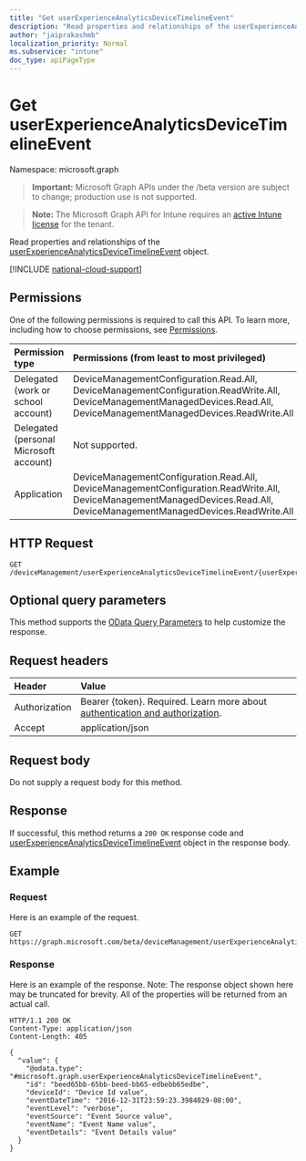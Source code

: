 ```yaml
---
title: "Get userExperienceAnalyticsDeviceTimelineEvent"
description: "Read properties and relationships of the userExperienceAnalyticsDeviceTimelineEvent object."
author: "jaiprakashmb"
localization_priority: Normal
ms.subservice: "intune"
doc_type: apiPageType
---
```


# Get userExperienceAnalyticsDeviceTimelineEvent

Namespace: microsoft.graph

> **Important:** Microsoft Graph APIs under the /beta version are subject to change; production use is not supported.

> **Note:** The Microsoft Graph API for Intune requires an [active Intune license](https://go.microsoft.com/fwlink/?linkid=839381) for the tenant.

Read properties and relationships of the [userExperienceAnalyticsDeviceTimelineEvent](../resources/intune-devices-userexperienceanalyticsdevicetimelineevent.md) object.

[!INCLUDE [national-cloud-support](../../includes/all-clouds.md)]

## Permissions
One of the following permissions is required to call this API. To learn more, including how to choose permissions, see [Permissions](/graph/permissions-reference).

|Permission type|Permissions (from least to most privileged)|
|:---|:---|
|Delegated (work or school account)|DeviceManagementConfiguration.Read.All, DeviceManagementConfiguration.ReadWrite.All, DeviceManagementManagedDevices.Read.All, DeviceManagementManagedDevices.ReadWrite.All|
|Delegated (personal Microsoft account)|Not supported.|
|Application|DeviceManagementConfiguration.Read.All, DeviceManagementConfiguration.ReadWrite.All, DeviceManagementManagedDevices.Read.All, DeviceManagementManagedDevices.ReadWrite.All|

## HTTP Request
<!-- {
  "blockType": "ignored"
}
-->
``` http
GET /deviceManagement/userExperienceAnalyticsDeviceTimelineEvent/{userExperienceAnalyticsDeviceTimelineEventId}
```

## Optional query parameters
This method supports the [OData Query Parameters](/graph/query-parameters) to help customize the response.

## Request headers
|Header|Value|
|:---|:---|
|Authorization|Bearer {token}. Required. Learn more about [authentication and authorization](/graph/auth/auth-concepts).|
|Accept|application/json|

## Request body
Do not supply a request body for this method.

## Response
If successful, this method returns a `200 OK` response code and [userExperienceAnalyticsDeviceTimelineEvent](../resources/intune-devices-userexperienceanalyticsdevicetimelineevent.md) object in the response body.

## Example

### Request
Here is an example of the request.
``` http
GET https://graph.microsoft.com/beta/deviceManagement/userExperienceAnalyticsDeviceTimelineEvent/{userExperienceAnalyticsDeviceTimelineEventId}
```

### Response
Here is an example of the response. Note: The response object shown here may be truncated for brevity. All of the properties will be returned from an actual call.
``` http
HTTP/1.1 200 OK
Content-Type: application/json
Content-Length: 405

{
  "value": {
    "@odata.type": "#microsoft.graph.userExperienceAnalyticsDeviceTimelineEvent",
    "id": "beed65bb-65bb-beed-bb65-edbebb65edbe",
    "deviceId": "Device Id value",
    "eventDateTime": "2016-12-31T23:59:23.3984029-08:00",
    "eventLevel": "verbose",
    "eventSource": "Event Source value",
    "eventName": "Event Name value",
    "eventDetails": "Event Details value"
  }
}
```
